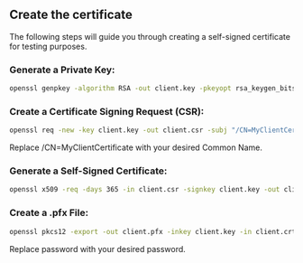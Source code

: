 ## Create the certificate 
The following steps will guide you through creating a self-signed certificate for testing purposes.

### Generate a Private Key:

``` bash
openssl genpkey -algorithm RSA -out client.key -pkeyopt rsa_keygen_bits:2048
```
### Create a Certificate Signing Request (CSR):

``` bash
openssl req -new -key client.key -out client.csr -subj "/CN=MyClientCertificate"
```
Replace /CN=MyClientCertificate with your desired Common Name.

### Generate a Self-Signed Certificate:

``` bash
openssl x509 -req -days 365 -in client.csr -signkey client.key -out client.crt
```
### Create a .pfx File:

``` bash
openssl pkcs12 -export -out client.pfx -inkey client.key -in client.crt -passout pass:password
```

Replace password with your desired password.